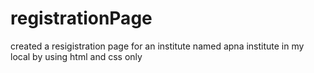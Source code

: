 # registrationPage
created a resigistration page for an institute named apna institute in my local by using html and css only
